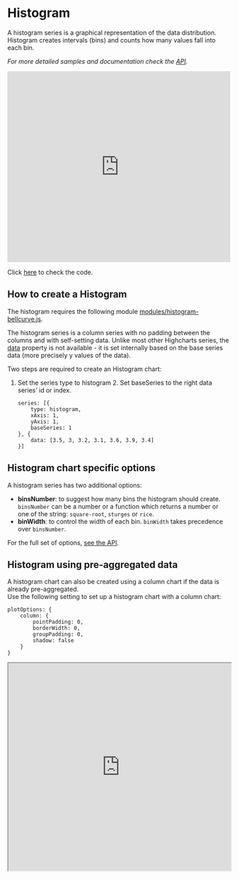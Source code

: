 # Histogram

A histogram series is a graphical representation of the data distribution. Histogram creates intervals (bins) and counts how many values fall into each bin.

_For more detailed samples and documentation check the [API](https://api.highcharts.com/highcharts/plotOptions.histogram)._

<iframe style="width: 100%; height: 432px; border: none;" src=https://www.highcharts.com/samples/embed/highcharts/demo/histogram allow="fullscreen"></iframe>

Click [here](https://jsfiddle.net/gh/get/library/pure/highcharts/highcharts/tree/master/samples/highcharts/demo/histogram/) to check the code.

## How to create a Histogram

The histogram requires the following module [modules/histogram-bellcurve.js](https://code.highcharts.com/modules/histogram-bellcurve.js).

The histogram series is a column series with no padding between the columns and with self-setting data. Unlike most other Highcharts series, the [data](https://api.highcharts.com/highcharts/series.histogram) property is not available - it is set internally based on the base series data (more precisely y values of the data).

Two steps are required to create an Histogram chart:

1.  Set the series type to histogram 2. Set baseSeries to the right data series’ id or index.

        series: [{
            type: histogram,
            xAxis: 1,
            yAxis: 1,
            baseSeries: 1
        }, {
            data: [3.5, 3, 3.2, 3.1, 3.6, 3.9, 3.4]
        }]

## Histogram chart specific options

A histogram series has two additional options:

-   **binsNumber**: to suggest how many bins the histogram should create. `binsNumber` can be a number or a function which returns a number or one of the string: `square-root`, `sturges` or `rice`.
-   **binWidth**: to control the width of each bin. `binWidth` takes precedence over `binsNumber`.

For the full set of options, [see the API](https://api.highcharts.com/highcharts/plotOptions.histogram).

## Histogram using pre-aggregated data

A histogram chart can also be created using a column chart if the data is already pre-aggregated.  
Use the following setting to set up a histogram chart with a column chart:

    plotOptions: {
        column: {
            pointPadding: 0,
            borderWidth: 0,
            groupPadding: 0,
            shadow: false
        }
    }

<iframe width="100%" height="470" style="null" src=https://jsfiddle.net/mushigh/18b1vun9/5/embedded/result allow="fullscreen"></iframe>
